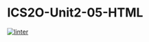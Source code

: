 # ICS2O-Unit2-05-HTML

 [![linter](https://github.com/victor-phillips/ICS2O-Unit2-05-HTML/workflows/linter/badge.svg)](https://github.com/marketplace/actions/super-linter)         
